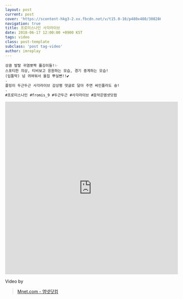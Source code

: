 ```yaml
---
layout: post
current: post
cover: 'https://scontent-hkg3-2.xx.fbcdn.net/v/t15.0-10/p480x480/30828698_1991580537543586_3795768246527852544_n.jpg?_nc_cat=0&oh=7bcd6fb03d57cd7abed36df1344f70c7&oe=5BC2D3A4'
navigation: true
title: 프로미스나인 사각라이브
date: 2018-06-17 12:00:00 +0900 KST
tags: video
class: post-template
subclass: 'post tag-video'
author: imreplay
---
```

```
상큼 발랄 귀염뽀짝 픎깅이들!✨ 
스포티한 의상, 티비보고 응원하는 모습, 경기 중계하는 모습! 
(입틀막) 넘 귀여워서 울집 뿌실뻔!!💕
.
플밍이 두근두근 사각라이브 감상평 댓글로 달아 주면 싸인폴라도 슝! 
.
#프로미스나인 #fromis_9 #두근두근 #사각라이브 #음악은엠넷닷컴
```


<iframe src="https://www.facebook.com/plugins/video.php?href=https%3A%2F%2Fwww.facebook.com%2Fwwwmnetcom%2Fvideos%2F1991568324211474%2F&show_text=0&width=476" width="560" height="560" style="border:none;overflow:hidden" scrolling="no" frameborder="0" allowTransparency="true" allowFullScreen="true"></iframe>


Video by
> [Mnet.com - 엠넷닷컴](https://www.facebook.com/wwwmnetcom)